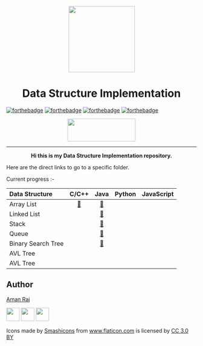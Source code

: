 <p align="center"><img src="https://image.flaticon.com/icons/svg/302/302389.svg" align="center" width="175"></p>
<h1 align="center">Data Structure Implementation</h1>

[![forthebadge](https://forthebadge.com/images/badges/made-with-c-plus-plus.svg)](https://forthebadge.com)
[![forthebadge](https://forthebadge.com/images/badges/made-with-java.svg)](https://forthebadge.com)
[![forthebadge](https://forthebadge.com/images/badges/made-with-python.svg)](https://forthebadge.com)
[![forthebadge](https://forthebadge.com/images/badges/made-with-javascript.svg)](https://forthebadge.com)
<p align="center">
  <img width="180" height="60" src="https://forthebadge.com/images/badges/built-with-love.svg">
</p>
<hr>
<p align="center"><b>Hi this is my Data Structure Implementation repository.</b>
</p>

Here are the direct links to go to a specific folder.

Current progress :-

| Data Structure | C/C++ | Java | Python | JavaScript |
|:--------------|:----------------:|:----------------:|:----------------:|:-----------------:|
| Array List |   [📜](https://github.com/AmanRaj1608/DS-Implementation/tree/master/C%2B%2B/ArrayList)     |   [📜](https://github.com/AmanRaj1608/DS-Implementation/tree/master/Java/1_ArrayList)    |            |             |
| Linked List |         |   [📜](https://github.com/AmanRaj1608/DS-Implementation/tree/master/Java/2_LinkedList)     |            |             |
| Stack |               |    [📜](https://github.com/AmanRaj1608/DS-Implementation/tree/master/Java/3_Stack)   |            |             |
| Queue |               |    [📜](https://github.com/AmanRaj1608/DS-Implementation/tree/master/Java/4_Queue)    |            |             |
| Binary Search Tree |  |    [📜](https://github.com/AmanRaj1608/DS-Implementation/tree/master/Java/5_BST)      |            |             |
| AVL Tree |  |  |  |
| AVL Tree |  |  |  |


## Author

[Aman Raj](https://github.com/amanraj1608)

[<img src="https://image.flaticon.com/icons/svg/185/185964.svg" width="35" padding="30">](https://linkedin.com/in/amanraj1608)
[<img src="https://image.flaticon.com/icons/svg/174/174855.svg" width="35" padding="30">](https://www.instagram.com/amanraj1608/)
[<img src="https://image.flaticon.com/icons/svg/145/145812.svg" width="35" padding="30">](https://twitter.com/amanraj1608)


<div>Icons made by <a href="https://www.flaticon.com/authors/smashicons" title="Smashicons">Smashicons</a> from <a href="https://www.flaticon.com/" title="Flaticon">www.flaticon.com</a> is licensed by <a href="http://creativecommons.org/licenses/by/3.0/" title="Creative Commons BY 3.0" target="_blank">CC 3.0 BY</a></div>
